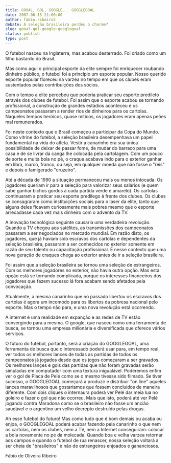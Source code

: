 ```yaml
---
title: GOOAL, GOL, GOOGLE... GOOGLEGOAL
date: 2007-06-15 21:00:00
author: fabio.ribeiro2
debate: A seleção brasileira perdeu o charme?
slug: gooal-gol-google-googlegoal
status: publish 
type: post
---
```


  

  

O futebol nasceu na Inglaterra, mas acabou desterrado. Foi criado como um filho bastardo do Brasil.  

  

Mas como aqui o principal esporte da elite sempre foi enriquecer roubando dinheiro público, o futebol foi a princípio um esporte popular. Nosso querido esporte popular floreceu na varzea no tempo em que os clubes eram sustentados pelas contribuições dos sócios.  

  

Com o tempo a elite percebeu que poderia praticar seu esporte predileto através dos clubes de futebol. Foi assim que o esporte acabou se tornando profissional, a construção de grandes estádios aconteceu e os campeonatos passaram a render rios de dinheiros para os cartolas. Naqueles tempos heróicos, quase míticos, os jogadores eram apenas peões mal remunerados.  

  

Foi neste contexto que o Brasil começou a participar da Copa do Mundo. Como vitrine do futebol, a seleção brasileira desempenhava um papel fundamental na vida do atleta. Vestir a canarinho era sua única possibilidade de deixar de passar fome, de mudar do barraco para uma casa e de se livrar da canga lhe colocada pela cartolagem. Com um pouco de sorte e muita bola no pé, o craque acabava indo para o exterior ganhar em libra, marco, franco, ou seja, em qualquer moeda que não fosse o "reis" e depois o famigerado "cruzeiro".  

  

Até a década de 1990 a situação permaneceu mais ou menos intocada. Os jogadores queriam ir para a seleção para valorizar seus salários (e quem sabe ganhar bichos gordos à cada partida verde e amarelo). Os cartolas continuaram a praticar seu esporte predilego à frente dos clubes. Os clubes se consagraram como instituições sociais para o laser da elite, tanto que alguns deles ficavam curiosamente mais pobres mesmo que o esporte arrecadasse cada vez mais dinheiro com o advento da TV.  

  

A inovação tecnológica seguinte causaria uma verdadeira revolução. Quando a TV chegou aos satélites, as transmissões dos campeonatos passaram a ser negociados no mercado mundial. Em razão disto, os jogadores, que já haviam sido escravos dos cartolas e dependentes da seleção brasileira, passaram a ser conhecidos no exterior somente em razão de seu talento ou capacitação profissional. É nesse contexto que uma nova geração de craques chega ao exterior antes de ir a seleção brasileira.  

  

Foi assim que a seleção brasileira se tornou uma seleção de estrangeiros. Com os melhores jogadores no exterior, não havia outra opção. Mas esta opção está se tornando complicada, porque os interesses financeiros dos jogadores que fazem sucesso lá fora acabam sendo afetados pela convocação.   

  

Atualmente, a mesma canarinho que no passado libertou os escravos dos cartolas é agora um incomodo para os libertos da pobresa nacional pelo esporte. Mas o tempo não para, e uma nova revolução está ocorrendo.  

  

A internet é uma realidade em expanção e as redes de TV estão convergindo para a mesma. O google, que nasceu como uma ferramenta de busca, se tornou uma empresa milionária e diversificada que oferece vários serviços.  

  

O futuro do futebol, portanto, será a criação do GOOGLEGOAL, uma ferramenta de busca que o interessado poderá usar para, em tempo real, ver todos os melhores lances de todas as partidas de todos os campeonatos já jogados desde que os jogos começaram a ser gravados. Os melhores lançes e gols das partidas que não foram gravadas serão simuladas em computador com uma textura inigualável. Poderemos enfim ver o gol de Placa de Pelé como se o mesmo tivesse sido filmado. Se tiver sucesso, o GOOGLEGOAL começará a produzir e distribuir "on line" aqueles lances maravilhosos que gostariamos que fossem concluídos de maneira diferente. Com dois cliques o internaura poderá ver Pelé dar meia lua no goleiro e fazer o gol que não ocorreu. Mais que isto, poderá até ver Pelé jogando contra Maradona como se o brasileiro não fosse um ancião saudável e o argentino um velho decrepto destruído pelas drogas.  

  

Ah esse futebol do futuro! Mas como tudo que é bom demais ou acaba ou enjoa, o GOOGLEGOAL poderá acabar fazendo pela canarinho o que nem os cartolas, nem os clubes, nem a TV, nem a Internet conseguiram: colocar a bola novamente no pé da molecada. Quando boa e velha varzea retornar aos campos e quando o futebol de rua renascer, nossa seleção voltará a ser cheia de "brasileiros" e não de estrangeiros enjoados e gananciosos.   

  

  

Fábio de Oliveira Ribeiro

